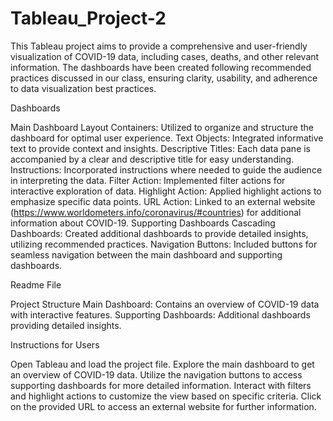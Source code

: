 # Tableau_Project-2
This Tableau project aims to provide a comprehensive and user-friendly visualization of COVID-19 data, including cases, deaths, and other relevant information. 
The dashboards have been created following recommended practices discussed in our class, ensuring clarity, usability, and adherence to data visualization best practices.

Dashboards

Main Dashboard
Layout Containers: Utilized to organize and structure the dashboard for optimal user experience.
Text Objects: Integrated informative text to provide context and insights.
Descriptive Titles: Each data pane is accompanied by a clear and descriptive title for easy understanding.
Instructions: Incorporated instructions where needed to guide the audience in interpreting the data.
Filter Action: Implemented filter actions for interactive exploration of data.
Highlight Action: Applied highlight actions to emphasize specific data points.
URL Action: Linked to an external website (https://www.worldometers.info/coronavirus/#countries) for additional information about COVID-19.
Supporting Dashboards
Cascading Dashboards: Created additional dashboards to provide detailed insights, utilizing recommended practices.
Navigation Buttons: Included buttons for seamless navigation between the main dashboard and supporting dashboards.

Readme File

Project Structure
Main Dashboard: Contains an overview of COVID-19 data with interactive features.
Supporting Dashboards: Additional dashboards providing detailed insights.

Instructions for Users

Open Tableau and load the project file.
Explore the main dashboard to get an overview of COVID-19 data.
Utilize the navigation buttons to access supporting dashboards for more detailed information.
Interact with filters and highlight actions to customize the view based on specific criteria.
Click on the provided URL to access an external website for further information.
